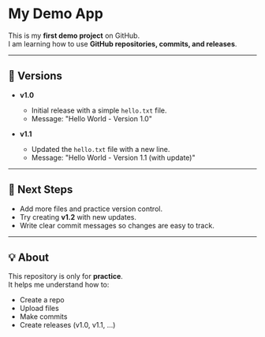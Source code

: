 # My Demo App

This is my **first demo project** on GitHub.  
I am learning how to use **GitHub repositories, commits, and releases**.

---

## 📌 Versions

- **v1.0**  
  - Initial release with a simple `hello.txt` file.  
  - Message: "Hello World - Version 1.0"

- **v1.1**  
  - Updated the `hello.txt` file with a new line.  
  - Message: "Hello World - Version 1.1 (with update)"

---

## 🚀 Next Steps
- Add more files and practice version control.  
- Try creating **v1.2** with new updates.  
- Write clear commit messages so changes are easy to track.  

---

## 💡 About
This repository is only for **practice**.  
It helps me understand how to:
- Create a repo  
- Upload files  
- Make commits  
- Create releases (v1.0, v1.1, …)
